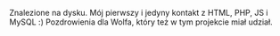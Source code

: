 Znalezione na dysku. Mój pierwszy i jedyny kontakt z HTML, PHP, JS i MySQL :)
Pozdrowienia dla Wolfa, który też w tym projekcie miał udział.
